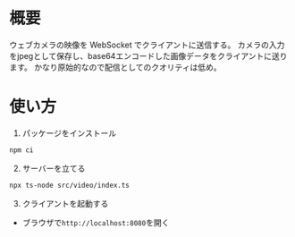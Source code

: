 # 概要

ウェブカメラの映像を WebSocket でクライアントに送信する。
カメラの入力をjpegとして保存し、base64エンコードした画像データをクライアントに送ります。
かなり原始的なので配信としてのクオリティは低め。

# 使い方

1. パッケージをインストール

```bash
npm ci
```

2. サーバーを立てる

```bash
npx ts-node src/video/index.ts
```

3. クライアントを起動する

- ブラウザで`http://localhost:8080`を開く
